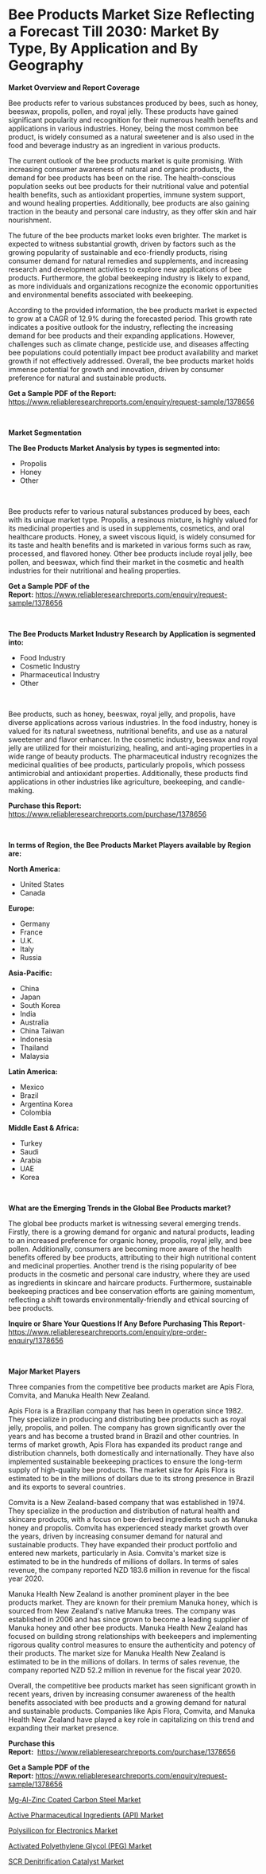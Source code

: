 <p><h1>Bee Products Market Size Reflecting a Forecast Till 2030: Market By Type, By Application and By Geography</h1></p><p><strong>Market Overview and Report Coverage</strong></p>
<p><p>Bee products refer to various substances produced by bees, such as honey, beeswax, propolis, pollen, and royal jelly. These products have gained significant popularity and recognition for their numerous health benefits and applications in various industries. Honey, being the most common bee product, is widely consumed as a natural sweetener and is also used in the food and beverage industry as an ingredient in various products.</p><p>The current outlook of the bee products market is quite promising. With increasing consumer awareness of natural and organic products, the demand for bee products has been on the rise. The health-conscious population seeks out bee products for their nutritional value and potential health benefits, such as antioxidant properties, immune system support, and wound healing properties. Additionally, bee products are also gaining traction in the beauty and personal care industry, as they offer skin and hair nourishment.</p><p>The future of the bee products market looks even brighter. The market is expected to witness substantial growth, driven by factors such as the growing popularity of sustainable and eco-friendly products, rising consumer demand for natural remedies and supplements, and increasing research and development activities to explore new applications of bee products. Furthermore, the global beekeeping industry is likely to expand, as more individuals and organizations recognize the economic opportunities and environmental benefits associated with beekeeping.</p><p>According to the provided information, the bee products market is expected to grow at a CAGR of 12.9% during the forecasted period. This growth rate indicates a positive outlook for the industry, reflecting the increasing demand for bee products and their expanding applications. However, challenges such as climate change, pesticide use, and diseases affecting bee populations could potentially impact bee product availability and market growth if not effectively addressed. Overall, the bee products market holds immense potential for growth and innovation, driven by consumer preference for natural and sustainable products.</p></p>
<p><strong>Get a Sample PDF of the Report:</strong> <a href="https://www.reliableresearchreports.com/enquiry/request-sample/1378656">https://www.reliableresearchreports.com/enquiry/request-sample/1378656</a></p>
<p>&nbsp;</p>
<p><strong>Market Segmentation</strong></p>
<p><strong>The Bee Products Market Analysis by types is segmented into:</strong></p>
<p><ul><li>Propolis</li><li>Honey</li><li>Other</li></ul></p>
<p>&nbsp;</p>
<p><p>Bee products refer to various natural substances produced by bees, each with its unique market type. Propolis, a resinous mixture, is highly valued for its medicinal properties and is used in supplements, cosmetics, and oral healthcare products. Honey, a sweet viscous liquid, is widely consumed for its taste and health benefits and is marketed in various forms such as raw, processed, and flavored honey. Other bee products include royal jelly, bee pollen, and beeswax, which find their market in the cosmetic and health industries for their nutritional and healing properties.</p></p>
<p><strong>Get a Sample PDF of the Report:</strong>&nbsp;<a href="https://www.reliableresearchreports.com/enquiry/request-sample/1378656">https://www.reliableresearchreports.com/enquiry/request-sample/1378656</a></p>
<p>&nbsp;</p>
<p><strong>The Bee Products Market Industry Research by Application is segmented into:</strong></p>
<p><ul><li>Food Industry</li><li>Cosmetic Industry</li><li>Pharmaceutical Industry</li><li>Other</li></ul></p>
<p>&nbsp;</p>
<p><p>Bee products, such as honey, beeswax, royal jelly, and propolis, have diverse applications across various industries. In the food industry, honey is valued for its natural sweetness, nutritional benefits, and use as a natural sweetener and flavor enhancer. In the cosmetic industry, beeswax and royal jelly are utilized for their moisturizing, healing, and anti-aging properties in a wide range of beauty products. The pharmaceutical industry recognizes the medicinal qualities of bee products, particularly propolis, which possess antimicrobial and antioxidant properties. Additionally, these products find applications in other industries like agriculture, beekeeping, and candle-making.</p></p>
<p><strong>Purchase this Report:</strong>&nbsp; <a href="https://www.reliableresearchreports.com/purchase/1378656">https://www.reliableresearchreports.com/purchase/1378656</a></p>
<p>&nbsp;</p>
<p><strong>In terms of Region, the Bee Products Market Players available by Region are:</strong></p>
<p>
    <p> <strong> North America: </strong>
        <ul>
            <li>United States</li>
            <li>Canada</li>
        </ul>
        </p> 
    <p> <strong> Europe: </strong>
        <ul>
            <li>Germany</li>
            <li>France</li>
            <li>U.K.</li>
            <li>Italy</li>
            <li>Russia</li>
        </ul>
        </p> 
    <p> <strong> Asia-Pacific: </strong>
        <ul>
            <li>China</li>
            <li>Japan</li>
            <li>South Korea</li>
            <li>India</li>
            <li>Australia</li>
            <li>China Taiwan</li>
            <li>Indonesia</li>
            <li>Thailand</li>
            <li>Malaysia</li>
        </ul>
        </p> 
    <p> <strong> Latin America: </strong>
        <ul>
            <li>Mexico</li>
            <li>Brazil</li>
            <li>Argentina Korea</li>
            <li>Colombia</li>
        </ul>
        </p> 
    <p> <strong> Middle East & Africa: </strong>
        <ul>
            <li>Turkey</li>
            <li>Saudi</li>
            <li>Arabia</li>
            <li>UAE</li>
            <li>Korea</li>
        </ul>
    </p>
    </p>
<p>&nbsp;</p>
<p><strong>What are the Emerging Trends in the Global Bee Products market?</strong></p>
<p><p>The global bee products market is witnessing several emerging trends. Firstly, there is a growing demand for organic and natural products, leading to an increased preference for organic honey, propolis, royal jelly, and bee pollen. Additionally, consumers are becoming more aware of the health benefits offered by bee products, attributing to their high nutritional content and medicinal properties. Another trend is the rising popularity of bee products in the cosmetic and personal care industry, where they are used as ingredients in skincare and haircare products. Furthermore, sustainable beekeeping practices and bee conservation efforts are gaining momentum, reflecting a shift towards environmentally-friendly and ethical sourcing of bee products.</p></p>
<p><strong>Inquire or Share Your Questions If Any Before Purchasing This Report</strong>- <a href="https://www.reliableresearchreports.com/enquiry/pre-order-enquiry/1378656">https://www.reliableresearchreports.com/enquiry/pre-order-enquiry/1378656</a></p>
<p>&nbsp;</p>
<p><strong>Major Market Players</strong></p>
<p><p>Three companies from the competitive bee products market are Apis Flora, Comvita, and Manuka Health New Zealand.</p><p>Apis Flora is a Brazilian company that has been in operation since 1982. They specialize in producing and distributing bee products such as royal jelly, propolis, and pollen. The company has grown significantly over the years and has become a trusted brand in Brazil and other countries. In terms of market growth, Apis Flora has expanded its product range and distribution channels, both domestically and internationally. They have also implemented sustainable beekeeping practices to ensure the long-term supply of high-quality bee products. The market size for Apis Flora is estimated to be in the millions of dollars due to its strong presence in Brazil and its exports to several countries.</p><p>Comvita is a New Zealand-based company that was established in 1974. They specialize in the production and distribution of natural health and skincare products, with a focus on bee-derived ingredients such as Manuka honey and propolis. Comvita has experienced steady market growth over the years, driven by increasing consumer demand for natural and sustainable products. They have expanded their product portfolio and entered new markets, particularly in Asia. Comvita's market size is estimated to be in the hundreds of millions of dollars. In terms of sales revenue, the company reported NZD 183.6 million in revenue for the fiscal year 2020.</p><p>Manuka Health New Zealand is another prominent player in the bee products market. They are known for their premium Manuka honey, which is sourced from New Zealand's native Manuka trees. The company was established in 2006 and has since grown to become a leading supplier of Manuka honey and other bee products. Manuka Health New Zealand has focused on building strong relationships with beekeepers and implementing rigorous quality control measures to ensure the authenticity and potency of their products. The market size for Manuka Health New Zealand is estimated to be in the millions of dollars. In terms of sales revenue, the company reported NZD 52.2 million in revenue for the fiscal year 2020.</p><p>Overall, the competitive bee products market has seen significant growth in recent years, driven by increasing consumer awareness of the health benefits associated with bee products and a growing demand for natural and sustainable products. Companies like Apis Flora, Comvita, and Manuka Health New Zealand have played a key role in capitalizing on this trend and expanding their market presence.</p></p>
<p><strong>Purchase this Report:</strong>&nbsp;&nbsp;<a href="https://www.reliableresearchreports.com/purchase/1378656">https://www.reliableresearchreports.com/purchase/1378656</a></p>
<p></p>
<p><strong>Get a Sample PDF of the Report:</strong>&nbsp;<a href="https://www.reliableresearchreports.com/enquiry/request-sample/1378656">https://www.reliableresearchreports.com/enquiry/request-sample/1378656</a></p>
<p><p><a href="https://medium.com/@carrolltorp/mg-al-zinc-coated-carbon-steel-market-analysis-and-sze-forecasted-for-period-from-2023-to-2030-79e54a08eaad">Mg-Al-Zinc Coated Carbon Steel Market</a></p><p><a href="https://medium.com/@ruthgaylord1929/active-pharmaceutical-ingredients-api-market-size-cagr-trends-2024-2030-26428a7667a6">Active Pharmaceutical Ingredients (API) Market</a></p><p><a href="https://medium.com/@kimzemlak1955/polysilicon-for-electronics-market-size-market-outlook-and-market-forecast-2023-to-2030-56cc02d3a818">Polysilicon for Electronics Market</a></p><p><a href="https://medium.com/@hesterorn1944/activated-polyethylene-glycol-peg-market-trends-and-market-analysis-forecasted-for-period-37e79aaa0602">Activated Polyethylene Glycol (PEG) Market</a></p><p><a href="https://medium.com/@tobyyundt2023/scr-denitrification-catalyst-market-trends-forecast-and-competitive-analysis-to-2030-072f24787132">SCR Denitrification Catalyst Market</a></p></p>